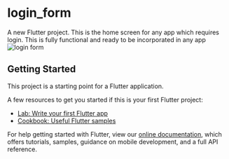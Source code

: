 # login_form

A new Flutter project.
This is the home screen for any app which requires login. This is fully functional and ready to be incorporated in any app 
![login form](https://user-images.githubusercontent.com/42516515/59157239-d13a6900-8ac4-11e9-97fe-f87c439335b2.PNG)



## Getting Started

This project is a starting point for a Flutter application.

A few resources to get you started if this is your first Flutter project:

- [Lab: Write your first Flutter app](https://flutter.dev/docs/get-started/codelab)
- [Cookbook: Useful Flutter samples](https://flutter.dev/docs/cookbook)

For help getting started with Flutter, view our 
[online documentation](https://flutter.dev/docs), which offers tutorials, 
samples, guidance on mobile development, and a full API reference.
